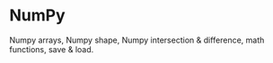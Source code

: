 # NumPy
Numpy arrays, Numpy shape, Numpy intersection &amp; difference, math functions, save &amp; load.
